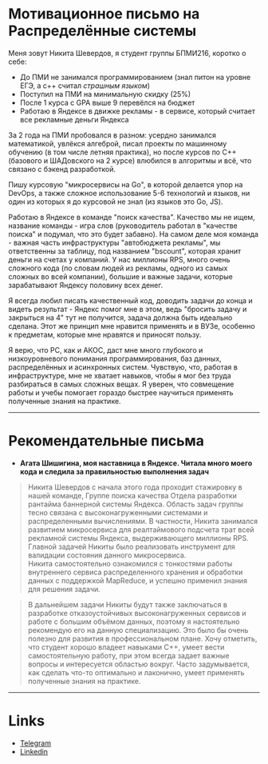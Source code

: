# Мотивационное письмо на Распределённые системы

Меня зовут Никита Шевердов, я студент группы БПМИ216, коротко о себе:
- До ПМИ не занимался программированием (знал питон на уровне ЕГЭ, а c++ считал *страшным языком*) 
- Поступил на ПМИ на минимальную скидку (25%)
- После 1 курса с GPA выше 9 перевёлся на бюджет
- Работаю в Яндексе в движке рекламы - в сервисе, который считает все рекламные деньги Яндекса

За 2 года на ПМИ пробовался в разном: усердно занимался математикой, увлёкся алгеброй, писал проекты по машинному обучению (в том числе летняя практика), но после курсов по C++ (базового и ШАДовского на 2 курсе) влюбился в алгоритмы и всё, что связано с бэкенд разработкой.

Пишу курсовую "микросервисы на Go", в которой делается упор на DevOps, а также сложное использование 5-6 технологий и языков, ни один из которых я до курсовой не знал (из языков это Go, JS).

Работаю в Яндексе в команде "поиск качества". Качество мы не ищем, название команды - игра слов (руководитель работал в "качестве поиска" и подумал, что это будет забавно). На самом деле моя команда - важная часть инфраструктуры "автобюджета рекламы", мы ответственны за таблицу, под названием "bscount", которая хранит деньги на счетах у компаний. У нас миллионы RPS, много очень сложного кода (по словам людей из рекламы, одного из самых сложных во всей компании), большие и важные задачи, которые зарабатывают Яндексу половину всех денег.

Я всегда любил писать качественный код, доводить задачи до конца и видеть результат - Яндекс помог мне в этом, ведь "бросить задачу и закрыться на 4" тут не получится, задача должна быть идеально сделана. Этот же принцип мне нравится применять и в ВУЗе, особенно к предметам, которые мне нравятся и приносят пользу.

Я верю, что РС, как и АКОС, даст мне много глубокого и низкоуровневого понимания программирования, баз данных, распределённых и асинхронных систем. Чувствую, что, работая в инфраструктуре, мне не хватает навыков, чтобы я мог без труда разбираться в самых сложных вещах. Я уверен, что совмещение работы и учебы помогает гораздо быстрее научиться применять полученные знания на практике.

---

# Рекомендательные письма

- **Агата Шишигина, моя наставница в Яндексе. Читала много моего кода и следила за правильностью выполнения задач**
> Никита Шевердов с начала этого года проходит стажировку в нашей команде, Группе поиска качества Отдела разработки рантайма баннерной системы Яндекса. Область задач группы тесно связана с высоконагруженными системами и распределенными вычислениями. В частности, Никита занимался развитием микросервиса для реалтаймового подсчета трат всей рекламной системы Яндекса, выдерживающего миллионы RPS. Главной задачей Никиты было реализовать инструмент для валидации состояния данного микросервиса. Никита самостоятельно ознакомился с тонкостями работы внутреннего сервиса распределенного хранения и обработки данных с поддержкой MapReduce, и успешно применил знания для решения задачи.

> В дальнейшем задачи Никиты будут также заключаться в разработке отказоустойчивых высоконагруженных сервисов и работе с большим объёмом данных, поэтому я настоятельно рекомендую его на данную специализацию. Это было бы очень полезно для развития в профессиональном плане. Хочу отметить, что студент хорошо владеет навыками С++, умеет вести самостоятельную работу, при этом всегда задает важные вопросы и интересуется областью вокруг. Часто задумывается, как сделать что-то оптимально и лаконично, умеет применять полученные знания на практике.

---

# Links

- [Telegram](https://t.me/pchelka_zh)
- [Linkedin](https://www.linkedin.com/in/nikita-sheverdov) 

